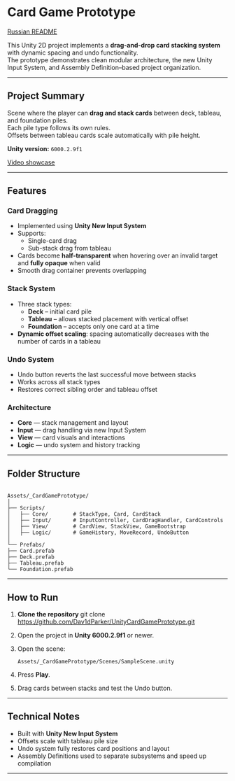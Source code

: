 # Card Game Prototype

[Russian README](READMEru.md)

This Unity 2D project implements a **drag-and-drop card stacking system** with dynamic spacing and undo functionality.  
The prototype demonstrates clean modular architecture, the new Unity Input System, and Assembly Definition–based project organization.

---

## Project Summary

Scene where the player can **drag and stack cards** between deck, tableau, and foundation piles.  
Each pile type follows its own rules.  
Offsets between tableau cards scale automatically with pile height.

**Unity version:** `6000.2.9f1`

[Video showcase](https://youtu.be/jrI0XX8dJ5Q)

---

## Features

### Card Dragging
- Implemented using **Unity New Input System**
- Supports:
  - Single-card drag
  - Sub-stack drag from tableau
- Cards become **half-transparent** when hovering over an invalid target and **fully opaque** when valid
- Smooth drag container prevents overlapping

### Stack System
- Three stack types:
  - **Deck** – initial card pile
  - **Tableau** – allows stacked placement with vertical offset
  - **Foundation** – accepts only one card at a time
- **Dynamic offset scaling**: spacing automatically decreases with the number of cards in a tableau

### Undo System
- Undo button reverts the last successful move between stacks
- Works across all stack types
- Restores correct sibling order and tableau offset

### Architecture
  - **Core** — stack management and layout
  - **Input** — drag handling via new Input System
  - **View** — card visuals and interactions
  - **Logic** — undo system and history tracking

---

## Folder Structure

```

Assets/_CardGamePrototype/
│
├── Scripts/
│   ├── Core/        # StackType, Card, CardStack
│   ├── Input/       # InputController, CardDragHandler, CardControls
│   ├── View/        # CardView, StackView, GameBootstrap
│   ├── Logic/       # GameHistory, MoveRecord, UndoButton
│
└── Prefabs/
├── Card.prefab
├── Deck.prefab
├── Tableau.prefab
└── Foundation.prefab

````

---

## How to Run

1. **Clone the repository**
  git clone https://github.com/Dav1dParker/UnityCardGamePrototype.git
2. Open the project in **Unity 6000.2.9f1** or newer.
3. Open the scene:

   ```Assets/_CardGamePrototype/Scenes/SampleScene.unity```
4. Press **Play**.
5. Drag cards between stacks and test the Undo button.

---

## Technical Notes

* Built with **Unity New Input System**
* Offsets scale with tableau pile size
* Undo system fully restores card positions and layout
* Assembly Definitions used to separate subsystems and speed up compilation

---
